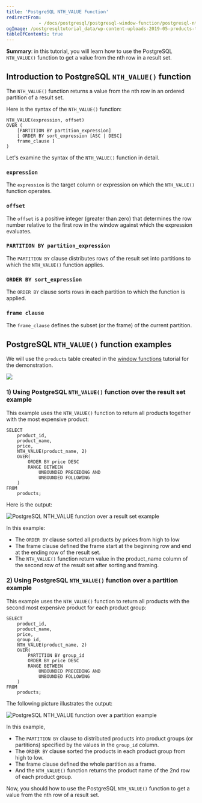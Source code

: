 ```yaml
---
title: 'PostgreSQL NTH_VALUE Function'
redirectFrom: 
            - /docs/postgresql/postgresql-window-function/postgresql-nth_value-function/
ogImage: /postgresqltutorial_data/wp-content-uploads-2019-05-products-table-sample-data.png
tableOfContents: true
---
```


**Summary**: in this tutorial, you will learn how to use the PostgreSQL `NTH_VALUE()` function to get a value from the nth row in a result set.



## Introduction to PostgreSQL `NTH_VALUE()` function



The `NTH_VALUE()` function returns a value from the nth row in an ordered partition of a result set.



Here is the syntax of the `NTH_VALUE()` function:



```
NTH_VALUE(expression, offset)
OVER (
    [PARTITION BY partition_expression]
    [ ORDER BY sort_expression [ASC | DESC]
    frame_clause ]
)
```



Let's examine the syntax of the `NTH_VALUE()` function in detail.



### `expression`



The `expression` is the target column or expression on which the `NTH_VALUE()` function operates.



### `offset`



The `offset` is a positive integer (greater than zero) that determines the row number relative to the first row in the window against which the expression evaluates.



### `PARTITION BY partition_expression`



The `PARTITION BY` clause distributes rows of the result set into partitions to which the `NTH_VALUE()` function applies.



### `ORDER BY sort_expression`



The `ORDER BY` clause sorts rows in each partition to which the function is applied.



### `frame clause`



The `frame_clause` defines the subset (or the frame) of the current partition.



## PostgreSQL `NTH_VALUE()` function examples



We will use the `products` table created in the [window functions](https://www.postgresqltutorial.com/postgresql-window-function/) tutorial for the demonstration.



![](/postgresqltutorial_data/wp-content-uploads-2019-05-products-table-sample-data.png)



### 1) Using PostgreSQL `NTH_VALUE()` function over the result set example



This example uses the `NTH_VALUE()` function to return all products together with the most expensive product:



```
SELECT
    product_id,
    product_name,
    price,
    NTH_VALUE(product_name, 2)
    OVER(
        ORDER BY price DESC
        RANGE BETWEEN
            UNBOUNDED PRECEDING AND
            UNBOUNDED FOLLOWING
    )
FROM
    products;
```



Here is the output:



![PostgreSQL NTH_VALUE function over a result set example](/postgresqltutorial_data/wp-content-uploads-2019-05-PostgreSQL-NTH_VALUE-function-over-a-result-set-example.png)



In this example:



- The `ORDER BY` clause sorted all products by prices from high to low
- The frame clause defined the frame start at the beginning row and end at the ending row of the result set.
- The `NTH_VALUE()` function return value in the product_name column of the second row of the result set after sorting and framing.



### 2) Using PostgreSQL `NTH_VALUE()` function over a partition example



This example uses the `NTH_VALUE()` function to return all products with the second most expensive product for each product group:



```
SELECT
    product_id,
    product_name,
    price,
    group_id,
    NTH_VALUE(product_name, 2)
    OVER(
        PARTITION BY group_id
        ORDER BY price DESC
        RANGE BETWEEN
            UNBOUNDED PRECEDING AND
            UNBOUNDED FOLLOWING
    )
FROM
    products;
```



The following picture illustrates the output:



![PostgreSQL NTH_VALUE function over a partition example](/postgresqltutorial_data/wp-content-uploads-2019-05-PostgreSQL-NTH_VALUE-function-over-a-partition-example.png)



In this example,



- The `PARTITION BY` clause to distributed products into product groups (or partitions) specified by the values in the `group_id` column.
- The `ORDER BY` clause sorted the products in each product group from high to low.
- The frame clause defined the whole partition as a frame.
- And the `NTH_VALUE()` function returns the product name of the 2nd row of each product group.



Now, you should how to use the PostgreSQL `NTH_VALUE()` function to get a value from the nth row of a result set.

